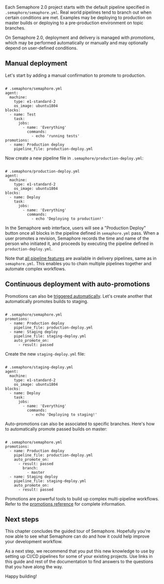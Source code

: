 Each Semaphore 2.0 project starts with the default pipeline specified in
`.semaphore/semaphore.yml`. Real world pipelines tend to branch out
when certain conditions are met. Examples may be deploying to production on
master builds or deploying to a pre-production environment on topic branches.

On Semaphore 2.0, deployment and delivery is managed with _promotions_, which
may be performed automatically or manually and may optionally depend on
user-defined conditions.

## Manual deployment

Let's start by adding a manual confirmation to promote to production.

<pre><code class="language-yaml">
# .semaphore/semaphore.yml
agent:
  machine:
    type: e1-standard-2
    os_image: ubuntu1804
blocks:
  - name: Test
    task:
      jobs:
        - name: 'Everything'
          commands:
            - echo 'running tests'
promotions:
  - name: Production deploy
    pipeline_file: production-deploy.yml
</code></pre>

Now create a new pipeline file in `.semaphore/production-deploy.yml`:

<pre><code class="language-yaml">
# .semaphore/production-deploy.yml
agent:
  machine:
    type: e1-standard-2
    os_image: ubuntu1804
blocks:
  - name: Deploy
    task:
      jobs:
        - name: 'Everything'
          commands:
            - echo 'Deploying to production!'
</code></pre>

In the Semaphore web interface, users will see a "Production Deploy" button
once all blocks in the pipeline defined in `semaphore.yml` pass.
When a user promotes a revision, Semaphore records the time and name of the
person who initiated it, and proceeds by executing the pipeline defined in
`production-deploy.yml`.

Note that [all pipeline features][pipeline-reference] are available in delivery
pipelines, same as in `semaphore.yml`. This enables you to chain multiple
pipelines together and automate complex workflows.

## Continuous deployment with auto-promotions

Promotions can also be [triggered automatically][auto-promotions].
Let's create another that automatically promotes builds to staging.

<pre><code class="language-yaml">
# .semaphore/semaphore.yml
promotions:
  - name: Production deploy
    pipeline_file: production-deploy.yml
  - name: Staging deploy
    pipeline_file: staging-deploy.yml
    auto_promote_on:
      - result: passed
</code></pre>

Create the new `staging-deploy.yml` file:

<pre><code class="language-yaml">
# .semaphore/staging-deploy.yml
agent:
  machine:
    type: e1-standard-2
    os_image: ubuntu1804
blocks:
  - name: Deploy
    task:
      jobs:
        - name: 'Everything'
          commands:
            - echo 'Deploying to staging!'
</code></pre>

Auto-promotions can also be associated to specific branches. Here's how to
automatically promote passed builds on master:

<pre><code class="language-yaml">
# .semaphore/semaphore.yml
promotions:
  - name: Production deploy
    pipeline_file: production-deploy.yml
    auto_promote_on:
      - result: passed
        branch:
          - master
  - name: Staging deploy
    pipeline_file: staging-deploy.yml
    auto_promote_on:
      - result: passed
</code></pre>

Promotions are powerful tools to build up complex multi-pipeline
workflows. Refer to the [promotions reference][reference] for complete
information.

## Next steps

This chapter concludes the guided tour of Semaphore. Hopefully you're now able
to see what Semaphore can do and how it could help improve your development
workflow.

As a next step, we recommend that you put this new knowledge to use by setting
up CI/CD pipelines for some of your existing projects. Use links in this guide
and rest of the documentation to find answers to the questions that you have
along the way.

Happy building!

[auto-promotions]: https://docs.semaphoreci.com/article/50-pipeline-yaml#auto_promote_on
[pipeline-reference]: https://docs.semaphoreci.com/article/50-pipeline-yaml
[reference]: https://docs.semaphoreci.com/article/50-pipeline-yaml#promotions
[next]: https://docs.semaphoreci.com/article/68-caching-dependencies
